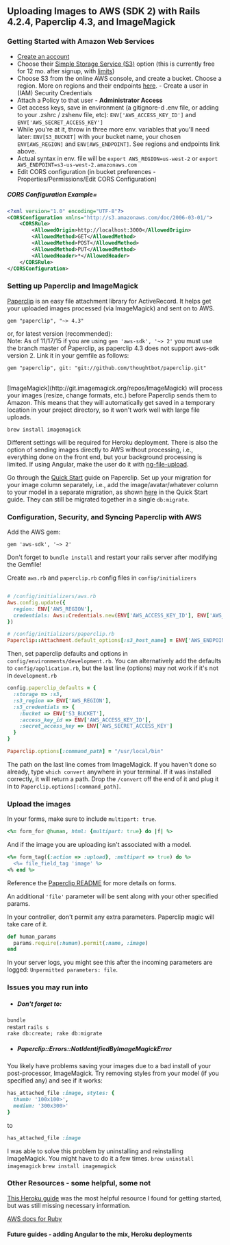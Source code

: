 ## Uploading Images to AWS (SDK 2) with Rails 4.2.4, Paperclip 4.3, and ImageMagick

### Getting Started with Amazon Web Services

 - [Create an account](https://aws.amazon.com)
 - Choose their [Simple Storage Service (S3)](aws.amazon.com/s3) option (this is currently free for 12 mo. after signup, with [limits](https://aws.amazon.com/free/))
 - Choose S3 from the online AWS console, and create a bucket. Choose a region. More on regions and their endpoints [here](http://docs.aws.amazon.com/general/latest/gr/rande.html#s3_region).  - Create a user in (IAM) Security Credentials
  - Attach a Policy to that user - __Administrator Access__
 - Get access keys, save in environment (a gitignore-d .env file, or adding to your .zshrc / zshenv file, etc):
  `ENV['AWS_ACCESS_KEY_ID']` and `ENV['AWS_SECRET_ACCESS_KEY']`
 - While you're at it, throw in three more env. variables that you'll need later: `ENV[S3_BUCKET]` with your bucket name, your chosen `ENV[AWS_REGION]` and `ENV[AWS_ENDPOINT]`. See regions and endpoints link above.
  - Actual syntax in env. file will be `export AWS_REGION=us-west-2` or `export AWS_ENDPOINT=s3-us-west-2.amazonaws.com`
 - Edit CORS configuration (in bucket preferences - Properties/Permissions/Edit CORS Configuration)

##### CORS Configuration Example=
``` xml
<?xml version="1.0" encoding="UTF-8"?>
<CORSConfiguration xmlns="http://s3.amazonaws.com/doc/2006-03-01/">
    <CORSRule>
        <AllowedOrigin>http://localhost:3000</AllowedOrigin>
        <AllowedMethod>GET</AllowedMethod>
        <AllowedMethod>POST</AllowedMethod>
        <AllowedMethod>PUT</AllowedMethod>
        <AllowedHeader>*</AllowedHeader>
    </CORSRule>
</CORSConfiguration>
```

### Setting up Paperclip and ImageMagick

[Paperclip](https://github.com/thoughtbot/paperclip) is an easy file attachment library for ActiveRecord. It helps get your uploaded images processed (via ImageMagick) and sent on to AWS.

`gem "paperclip", "~> 4.3"`

or, for latest version (recommended):
<br/>
Note: As of 11/17/15  if you are using
``
gem 'aws-sdk', '~> 2'
``
you must use the branch master of Paperclip, as paperclip 4.3 does not support aws-sdk version 2. Link it in your gemfile as follows:

`gem "paperclip", git: "git://github.com/thoughtbot/paperclip.git"`

<br/>
[ImageMagick](http://git.imagemagick.org/repos/ImageMagick) will process your images (resize, change formats, etc.) before Paperclip sends them to Amazon. This means that they will automatically get saved in a temporary location in your project directory, so it won't work well with large file uploads.

``
brew install imagemagick
``

Different settings will be required for Heroku deployment. There is also the option of sending images directly to AWS without processing, i.e., everything done on the front end, but your background processing is limited. If using Angular, make the user do it with [ng-file-upload](https://github.com/danialfarid/ng-file-upload).

Go through the [Quick Start](https://github.com/thoughtbot/paperclip#quick-start) guide on Paperclip. Set up your migration for your image column separately, i.e., add the image/avatar/whatever column to your model in a separate migration, as shown [here](https://github.com/thoughtbot/paperclip#migrations) in the Quick Start guide. They can still be migrated together in a single `db:migrate`.

### Configuration, Security, and Syncing Paperclip with AWS

Add the AWS gem:

``
gem 'aws-sdk', '~> 2'
``

Don't forget to `bundle install` and restart your rails server after modifying the Gemfile!

Create `aws.rb` and `paperclip.rb` config files in `config/initializers`

``` ruby

# /config/initializers/aws.rb
Aws.config.update({
  region: ENV['AWS_REGION'],
  credentials: Aws::Credentials.new(ENV['AWS_ACCESS_KEY_ID'], ENV['AWS_SECRET_ACCESS_KEY']),
})
```

``` ruby
# /config/initializers/paperclip.rb
Paperclip::Attachment.default_options[:s3_host_name] = ENV['AWS_ENDPOINT']
```

Then, set paperclip defaults and options in `config/environments/development.rb`. You can alternatively add the defaults to `config/application.rb`, but the last line (options) may not work if it's not in `development.rb`

``` ruby
config.paperclip_defaults = {
  :storage => :s3,
  :s3_region => ENV['AWS_REGION'],
  :s3_credentials => {
    :bucket => ENV['S3_BUCKET'],
    :access_key_id => ENV['AWS_ACCESS_KEY_ID'],
    :secret_access_key => ENV['AWS_SECRET_ACCESS_KEY']
  }
}

Paperclip.options[:command_path] = "/usr/local/bin"
```

The path on the last line comes from ImageMagick. If you haven't done so already, type `which convert` anywhere in your terminal. If it was installed correctly, it will return a path. Drop the `/convert` off the end of it and plug it in to `Paperclip.options[:command_path]`.

### Upload the images

In your forms, make sure to include `multipart: true`.

``` ruby
<%= form_for @human, html: {multipart: true} do |f| %>
```

And if the image you are uploading isn't associated with a model.

``` ruby
<%= form_tag({:action => :upload}, :multipart => true) do %>
  <%= file_field_tag 'image' %>
<% end %>
```

Reference the [Paperclip README](https://github.com/thoughtbot/paperclip#edit-and-new-views) for more details on forms.

An additional `'file'` parameter will be sent along with your other specified params.

In your controller, don't permit any extra parameters. Paperclip magic will take care of it.

``` ruby
def human_params
  params.require(:human).permit(:name, :image)
end
```

In your server logs, you might see this after the incoming parameters are logged: `Unpermitted parameters: file`.



### Issues you may run into

 - ##### Don't forget to:

 `bundle` <br/>
 restart `rails s` <br/>
 `rake db:create; rake db:migrate`



 - ##### Paperclip::Errors::NotIdentifiedByImageMagickError
You likely have problems saving your images due to a bad install of your post-processor, ImageMagick.
Try removing styles from your model (if you specified any) and see if it works:
``` ruby
has_attached_file :image, styles: {
  thumb: '100x100>',
  medium: '300x300>'
}
```
to
``` ruby
has_attached_file :image
```
I was able to solve this problem by uninstalling and reinstalling ImageMagick. You might have to do it a few times.
`brew uninstall imagemagick`
`brew install imagemagick`

### Other Resources - some helpful, some not

[This Heroku guide](https://devcenter.heroku.com/articles/paperclip-s3) was the most helpful resource I found for getting started, but was still missing necessary information.

[AWS docs for Ruby](http://docs.aws.amazon.com/sdkforruby/api/index.html)

#### Future guides - adding Angular to the mix, Heroku deployments
